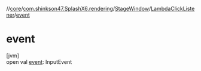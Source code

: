 //[core](../../../../index.md)/[com.shinkson47.SplashX6.rendering](../../index.md)/[StageWindow](../index.md)/[LambdaClickListener](index.md)/[event](event.md)

# event

[jvm]\
open val [event](event.md): InputEvent
